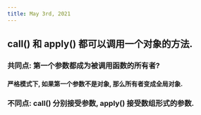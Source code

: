 ```yaml
---
title: May 3rd, 2021
---
```


## call() 和 apply() 都可以调用一个对象的方法.
### 共同点: 第一个参数都成为被调用函数的所有者?
#### 严格模式下, 如果第一个参数不是对象, 那么所有者变成全局对象.
### 不同点: call() 分别接受参数, apply() 接受数组形式的参数.
